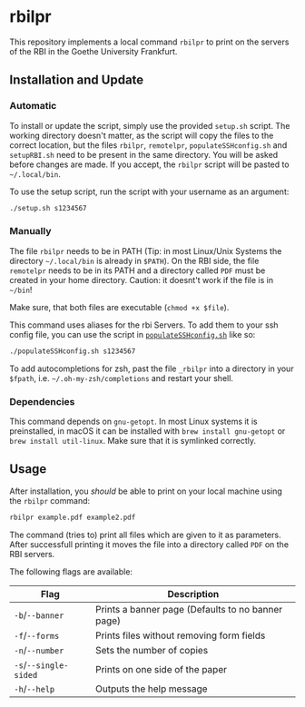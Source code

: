 # rbilpr

This repository implements a local command `rbilpr` to print on the servers of the RBI in the Goethe University Frankfurt. 

## Installation and Update

### Automatic

To install or update the script, simply use the provided `setup.sh` script. The working directory doesn't matter, as the script will copy the files to the correct location, but the files `rbilpr`, `remotelpr`, `populateSSHconfig.sh` and `setupRBI.sh` need to be present in the same directory. You will be asked before changes are made. If you accept, the `rbilpr` script will be pasted to `~/.local/bin`.

To use the setup script, run the script with your username as an argument:

```bash
./setup.sh s1234567
```

### Manually

The file `rbilpr` needs to be in PATH (Tip: in most Linux/Unix Systems the directory `~/.local/bin` is already in `$PATH`). 
On the RBI side, the file `remotelpr` needs to be in its PATH and a directory called `PDF` must be created in your home directory. Caution: it doesnt't work if the file is in `~/bin`!

Make sure, that both files are executable (`chmod +x $file`). 

This command uses aliases for the rbi Servers. To add them to your ssh config file, you can use the script in [`populateSSHconfig.sh`](populateSSHconfig.sh) like so:

```bash
./populateSSHconfig.sh s1234567
```

To add autocompletions for zsh, past the file `_rbilpr` into a directory in your `$fpath`, i.e. `~/.oh-my-zsh/completions` and restart your shell.

### Dependencies

This command depends on `gnu-getopt`. In most Linux systems it is preinstalled, in macOS it can be installed with `brew install gnu-getopt` or `brew install util-linux`. Make sure that it is symlinked correctly. 

## Usage

After installation, you *should* be able to print on your local machine using the `rbilpr` command:

```bash
rbilpr example.pdf example2.pdf
```

The command (tries to) print all files which are given to it as parameters. After successfull printing it moves the file into a directory called `PDF` on the RBI servers. 

The following flags are available:

| Flag | Description |
|------|-------------|
|`-b`/`--banner`|Prints a banner page (Defaults to no banner page)|
|`-f`/`--forms`|Prints files without removing form fields|
|`-n`/`--number`|Sets the number of copies|
|`-s`/`--single-sided`|Prints on one side of the paper|
|`-h`/`--help`|Outputs the help message|
